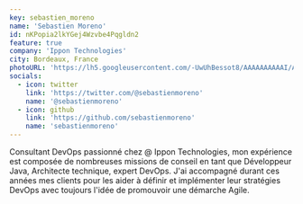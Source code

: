```yaml
---
key: sebastien_moreno
name: 'Sebastien Moreno'
id: nKPopia2lkYGej4Wzvbe4Pqgldn2
feature: true
company: 'Ippon Technologies'
city: Bordeaux, France
photoURL: 'https://lh5.googleusercontent.com/-UwUhBessot8/AAAAAAAAAAI/AAAAAAAAAAA/PZMdVx421Fw/photo.jpg'
socials:
  - icon: twitter
    link: 'https://twitter.com/@sebastienmoreno'
    name: '@sebastienmoreno'
  - icon: github
    link: 'https://github.com/sebastienmoreno'
    name: 'sebastienmoreno'
---
```


Consultant DevOps passionné chez @ Ippon Technologies, mon expérience est composée de nombreuses missions de conseil en tant que Développeur Java, Architecte technique, expert DevOps. J'ai accompagné durant ces années mes clients pour les aider à définir et implémenter leur stratégies DevOps avec toujours l'idée de promouvoir une démarche Agile.
